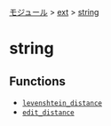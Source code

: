 [モジュール](../../index.md) > [ext](../index.md) > [string]()

# string

## Functions

- [`levenshtein_distance`](./levenshtein_distance.md)
- [`edit_distance`](./edit_distance.md)
